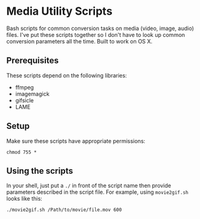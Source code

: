 # Media Utility Scripts

Bash scripts for common conversion tasks on media (video, image, audio) files. I've put these scripts together so I don't have to look up common conversion parameters all the time. Built to work on OS X.

## Prerequisites

These scripts depend on the following libraries:

* ffmpeg
* imagemagick
* gifsicle
* LAME

## Setup

Make sure these scripts have appropriate permissions:

`chmod 755 *`

## Using the scripts

In your shell, just put a `./` in front of the script name then provide parameters described in the script file. For example, using `movie2gif.sh` looks like this:

`./movie2gif.sh /Path/to/movie/file.mov 600`
